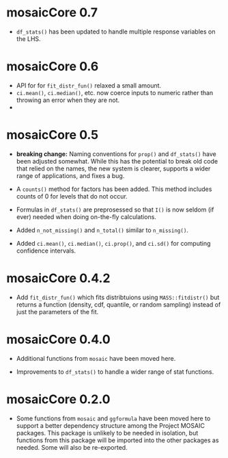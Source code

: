 
# mosaicCore 0.7

* `df_stats()` has been updated to handle multiple response variables on the LHS.

# mosaicCore 0.6

* API for for `fit_distr_fun()` relaxed a small amount.
* `ci.mean()`, `ci.median()`, etc. now coerce inputs to numeric rather than
throwing an error when they are not.
* 
  
# mosaicCore 0.5

* **breaking change:** Naming conventions for `prop()` and `df_stats()` have
been adjusted somewhat.  While this has the potential to break old code that
relied on the names, the new system is clearer, supports a wider range of
applications, and fixes a bug.

* A `counts()` method for factors has been added.  This method includes counts
of 0 for levels that do not occur.

* Formulas in `df_stats()` are preprosessed so that `I()` is now seldom (if ever) 
needed when doing on-the-fly calculations.

* Added `n_not_missing()` and `n_total()` similar to `n_missing()`.

* Added `ci.mean()`, `ci.median()`, `ci.prop()`, and `ci.sd()` for computing confidence intervals.

# mosaicCore 0.4.2

* Add `fit_distr_fun()` which fits distribtuions using `MASS::fitdistr()` but
returns a function (density, cdf, quantile, or random sampling) instead of just
the parameters of the fit.

# mosaicCore 0.4.0

* Additional functions from `mosaic` have been moved here.

* Improvements to `df_stats()` to handle a wider range of stat functions.

# mosaicCore 0.2.0

* Some functions from `mosaic` and `ggformula` have been moved here to support a better dependency structure among the Project MOSAIC packages.  This package is unlikely to be needed in isolation, but functions from this package will be imported into the other packages as needed.  Some will also be re-exported.




